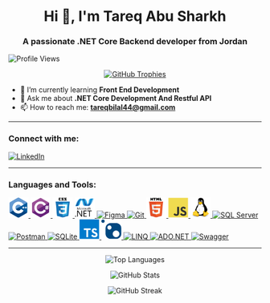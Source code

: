 <h1 align="center">Hi 👋, I'm Tareq Abu Sharkh</h1>
<h3 align="center">A passionate .NET Core Backend developer from Jordan</h3>

<p align="left">
  <img src="https://komarev.com/ghpvc/?username=tareq-bilal&label=Profile%20views&color=brightgreen&style=flat-square" alt="Profile Views" />
</p>

<p align="center">
  <a href="https://github.com/ryo-ma/github-profile-trophy">
    <img src="https://github-profile-trophy.vercel.app/?username=tareq-bilal&theme=dracula&no-frame=true&row=1&column=7" alt="GitHub Trophies" />
  </a>
</p>

- 🌱 I’m currently learning **Front End Development**  
- 💬 Ask me about **.NET Core Development And Restful API**  
- 📫 How to reach me: **tareqbilal44@gmail.com**

---

<h3 align="left">Connect with me:</h3>
<p align="left">
  <a href="https://linkedin.com/in/tareq-abu-sharkh" target="_blank">
    <img src="https://raw.githubusercontent.com/rahuldkjain/github-profile-readme-generator/master/src/images/icons/Social/linked-in-alt.svg" alt="LinkedIn" height="30" width="40" />
  </a>
</p>

---

<h3 align="left">Languages and Tools:</h3>
<p align="left">
  <a href="https://www.w3schools.com/cpp/" target="_blank" rel="noreferrer">
    <img src="https://raw.githubusercontent.com/devicons/devicon/master/icons/cplusplus/cplusplus-original.svg" alt="C++" width="40" height="40" />
  </a>
  <a href="https://www.w3schools.com/cs/" target="_blank" rel="noreferrer">
    <img src="https://raw.githubusercontent.com/devicons/devicon/master/icons/csharp/csharp-original.svg" alt="C#" width="40" height="40" />
  </a>
  <a href="https://www.w3schools.com/css/" target="_blank" rel="noreferrer">
    <img src="https://raw.githubusercontent.com/devicons/devicon/master/icons/css3/css3-original-wordmark.svg" alt="CSS3" width="40" height="40" />
  </a>
  <a href="https://dotnet.microsoft.com/" target="_blank" rel="noreferrer">
    <img src="https://raw.githubusercontent.com/devicons/devicon/master/icons/dot-net/dot-net-original-wordmark.svg" alt=".NET" width="40" height="40" />
  </a>
  <a href="https://www.figma.com/" target="_blank" rel="noreferrer">
    <img src="https://www.vectorlogo.zone/logos/figma/figma-icon.svg" alt="Figma" width="40" height="40" />
  </a>
  <a href="https://git-scm.com/" target="_blank" rel="noreferrer">
    <img src="https://www.vectorlogo.zone/logos/git-scm/git-scm-icon.svg" alt="Git" width="40" height="40" />
  </a>
  <a href="https://www.w3.org/html/" target="_blank" rel="noreferrer">
    <img src="https://raw.githubusercontent.com/devicons/devicon/master/icons/html5/html5-original-wordmark.svg" alt="HTML5" width="40" height="40" />
  </a>
  <a href="https://developer.mozilla.org/en-US/docs/Web/JavaScript" target="_blank" rel="noreferrer">
    <img src="https://raw.githubusercontent.com/devicons/devicon/master/icons/javascript/javascript-original.svg" alt="JavaScript" width="40" height="40" />
  </a>
  <a href="https://www.linux.org/" target="_blank" rel="noreferrer">
    <img src="https://raw.githubusercontent.com/devicons/devicon/master/icons/linux/linux-original.svg" alt="Linux" width="40" height="40" />
  </a>
  <a href="https://www.microsoft.com/en-us/sql-server" target="_blank" rel="noreferrer">
    <img src="https://www.svgrepo.com/show/303229/microsoft-sql-server-logo.svg" alt="SQL Server" width="40" height="40" />
  </a>
  <a href="https://postman.com" target="_blank" rel="noreferrer">
    <img src="https://www.vectorlogo.zone/logos/getpostman/getpostman-icon.svg" alt="Postman" width="40" height="40" />
  </a>
  <a href="https://www.sqlite.org/" target="_blank" rel="noreferrer">
    <img src="https://www.vectorlogo.zone/logos/sqlite/sqlite-icon.svg" alt="SQLite" width="40" height="40" />
  </a>
  <a href="https://www.typescriptlang.org/" target="_blank" rel="noreferrer">
    <img src="https://raw.githubusercontent.com/devicons/devicon/master/icons/typescript/typescript-original.svg" alt="TypeScript" width="40" height="40" />
  </a>
  <a href="https://learn.microsoft.com/en-us/ef/" target="_blank" rel="noreferrer">
    <img src="https://raw.githubusercontent.com/devicons/devicon/master/icons/nuget/nuget-original.svg" alt="Entity Framework Core" width="40" height="40" />

  <a href="https://learn.microsoft.com/en-us/dotnet/csharp/programming-guide/concepts/linq/" target="_blank" rel="noreferrer">
    <img src="assets/linq-logo.svg" alt="LINQ" width="40" height="40" />
  </a>
  <a href="https://learn.microsoft.com/en-us/dotnet/framework/data/adonet/" target="_blank" rel="noreferrer">
    <img src="assets/adonet-logo.svg" alt="ADO.NET" width="40" height="40" />
  </a>
  <a href="https://swagger.io/" target="_blank" rel="noreferrer">
    <img src="assets/swagger-logo.svg" alt="Swagger" width="40" height="40" />
  </a>

---

<p align="center">
  <img src="https://github-readme-stats.vercel.app/api/top-langs?username=tareq-bilal&show_icons=true&locale=en&layout=compact&theme=github_dark" alt="Top Languages" />
</p>

<p align="center">
  <img src="https://github-readme-stats.vercel.app/api?username=tareq-bilal&show_icons=true&locale=en&theme=github_dark" alt="GitHub Stats" />
</p>

<p align="center">
  <img src="https://github-readme-streak-stats.herokuapp.com/?user=tareq-bilal&theme=github-dark-blue" alt="GitHub Streak" />
</p>
